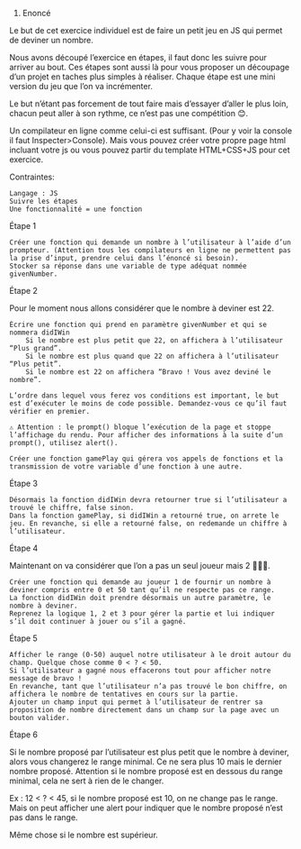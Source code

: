 1. Enoncé

Le but de cet exercice individuel est de faire un petit jeu en JS qui permet de deviner un nombre.

Nous avons découpé l’exercice en étapes, il faut donc les suivre pour arriver au bout. Ces étapes sont aussi là pour vous proposer un découpage d’un projet en taches plus simples à réaliser. Chaque étape est une mini version du jeu que l’on va incrémenter.

Le but n’étant pas forcement de tout faire mais d’essayer d’aller le plus loin, chacun peut aller à son rythme, ce n’est pas une compétition 😊.

Un compilateur en ligne comme celui-ci est suffisant. (Pour y voir la console il faut Inspecter>Console). Mais vous pouvez créer votre propre page html incluant votre js ou vous pouvez partir du template HTML+CSS+JS pour cet exercice.

Contraintes:

    Langage : JS
    Suivre les étapes
    Une fonctionnalité = une fonction

Étape 1

    Créer une fonction qui demande un nombre à l’utilisateur à l’aide d’un prompteur. (Attention tous les compilateurs en ligne ne permettent pas la prise d’input, prendre celui dans l’énoncé si besoin).
    Stocker sa réponse dans une variable de type adéquat nommée givenNumber.

Étape 2

Pour le moment nous allons considérer que le nombre à deviner est 22.

    Écrire une fonction qui prend en paramètre givenNumber et qui se nommera didIWin
        Si le nombre est plus petit que 22, on affichera à l’utilisateur “Plus grand”.
        Si le nombre est plus quand que 22 on affichera à l’utilisateur “Plus petit”.
        Si le nombre est 22 on affichera “Bravo ! Vous avez deviné le nombre”.

    L’ordre dans lequel vous ferez vos conditions est important, le but est d’exécuter le moins de code possible. Demandez-vous ce qu’il faut vérifier en premier.

    ⚠️ Attention : le prompt() bloque l’exécution de la page et stoppe l’affichage du rendu. Pour afficher des informations à la suite d’un prompt(), utilisez alert().

    Créer une fonction gamePlay qui gérera vos appels de fonctions et la transmission de votre variable d’une fonction à une autre.

Étape 3

    Désormais la fonction didIWin devra retourner true si l’utilisateur a trouvé le chiffre, false sinon.
    Dans la fonction gamePlay, si didIWin a retourné true, on arrete le jeu. En revanche, si elle a retourné false, on redemande un chiffre à l’utilisateur.

Étape 4

Maintenant on va considérer que l’on a pas un seul joueur mais 2 🧑‍🤝‍🧑.

    Créer une fonction qui demande au joueur 1 de fournir un nombre à deviner compris entre 0 et 50 tant qu’il ne respecte pas ce range.
    La fonction didIWin doit prendre désormais un autre paramètre, le nombre à deviner.
    Reprenez la logique 1, 2 et 3 pour gérer la partie et lui indiquer s’il doit continuer à jouer ou s’il a gagné.

Étape 5

    Afficher le range (0-50) auquel notre utilisateur à le droit autour du champ. Quelque chose comme 0 < ? < 50.
    Si l’utilisateur a gagné nous effacerons tout pour afficher notre message de bravo !
    En revanche, tant que l’utilisateur n’a pas trouvé le bon chiffre, on affichera le nombre de tentatives en cours sur la partie.
    Ajouter un champ input qui permet à l’utilisateur de rentrer sa proposition de nombre directement dans un champ sur la page avec un bouton valider.

Étape 6

Si le nombre proposé par l’utilisateur est plus petit que le nombre à deviner, alors vous changerez le range minimal. Ce ne sera plus 10 mais le dernier nombre proposé. Attention si le nombre proposé est en dessous du range minimal, cela ne sert à rien de le changer.

Ex : 12 < ? < 45, si le nombre proposé est 10, on ne change pas le range. Mais on peut afficher une alert pour indiquer que le nombre proposé n’est pas dans le range.

Même chose si le nombre est supérieur.
